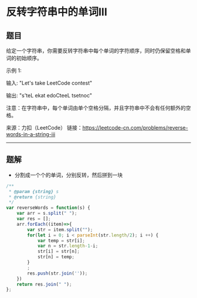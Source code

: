 # 反转字符串中的单词III

## 题目

给定一个字符串，你需要反转字符串中每个单词的字符顺序，同时仍保留空格和单词的初始顺序。

示例 1:

输入: "Let's take LeetCode contest"

输出: "s'teL ekat edoCteeL tsetnoc"

注意：在字符串中，每个单词由单个空格分隔，并且字符串中不会有任何额外的空格。

来源：力扣（LeetCode）
链接：https://leetcode-cn.com/problems/reverse-words-in-a-string-iii

---

## 题解

- 分割成一个个的单词，分别反转，然后拼到一块

```javascript
/**
 * @param {string} s
 * @return {string}
 */
var reverseWords = function(s) {
    var arr = s.split(" ");
    var res = [];
    arr.forEach((item)=>{
        var str = item.split("");
        for(let i = 0; i < parseInt(str.length/2); i ++) {
            var temp = str[i];
            var n = str.length-1-i;
            str[i] = str[n];
            str[n] = temp;
        }
        ;
        res.push(str.join(''));
    })
    return res.join(" ");
};
```
